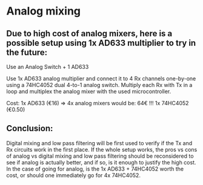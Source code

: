 # Analog mixing

## Due to high cost of analog mixers, here is a possible setup using 1x AD633 multiplier to try in the future:

Use an Analog Switch + 1 AD633

Use 1x AD633 analog multiplier and connect it to 4 Rx channels one-by-one using a 74HC4052 dual 4-to-1 analog switch.
Multiply each Rx with Tx in a loop and multiplex the analog mixer with the used microcontroller.

Cost:
1x AD633 (€16)		 => 4x analog mixers would be: 64€ !!!
1x 74HC4052 (€0.50)

## Conclusion:
Digital mixing and low pass filtering will be first used to verify if the Tx and Rx circuits work in the first place.
If the whole setup works, the pros vs cons of analog vs digital mixing and low pass filtering should be reconsidered
to see if analog is actually better, and if so, is it enough to justify the high cost.
In the case of going for analog, is the 1x AD633 + 74HC4052 worth the cost, or should one immediately go for 4x 74HC4052.